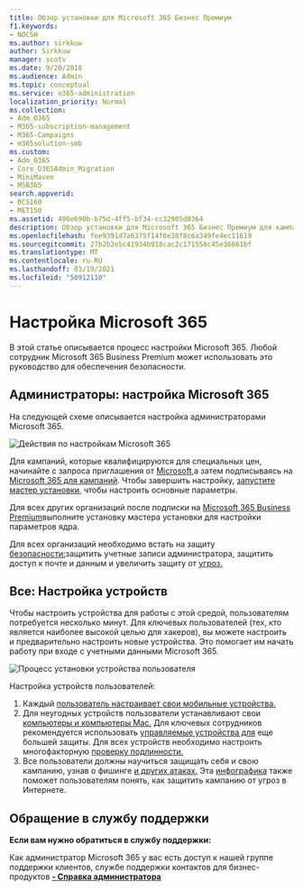 ```yaml
---
title: Обзор установки для Microsoft 365 Бизнес Премиум
f1.keywords:
- NOCSH
ms.author: sirkkuw
author: Sirkkuw
manager: scotv
ms.date: 9/20/2018
ms.audience: Admin
ms.topic: conceptual
ms.service: o365-administration
localization_priority: Normal
ms.collection:
- Adm_O365
- M365-subscription-management
- M365-Campaigns
- m365solution-smb
ms.custom:
- Adm_O365
- Core_O365Admin_Migration
- MiniMaven
- MSB365
search.appverid:
- BCS160
- MET150
ms.assetid: 496e690b-b75d-4ff5-bf34-cc32905d0364
description: Обзор установки для Microsoft 365 Бизнес Премиум для кампаний или других предприятий
ms.openlocfilehash: fee9391d7a6375f14f0e38f8c6a349fe4ec11619
ms.sourcegitcommit: 27b2b2e5c41934b918cac2c171556c45e36661bf
ms.translationtype: MT
ms.contentlocale: ru-RU
ms.lasthandoff: 03/19/2021
ms.locfileid: "50912110"
---
```

# <a name="set-up-microsoft-365"></a>Настройка Microsoft 365

В этой статье описывается процесс настройки Microsoft 365. Любой сотрудник Microsoft 365 Business Premium может использовать это руководство для обеспечения безопасности.

## <a name="admins-set-up-microsoft-365"></a>Администраторы: настройка Microsoft 365

На следующей схеме описывается настройка администраторами Microsoft 365.

![Действия по настройкам Microsoft 365](../media/M365-democracy-SetUpProcess.png)

Для кампаний, которые квалифицируются для специальных цен, начинайте с запроса приглашения от [Microsoft,](https://m365forcampaigns.microsoft.com/)а затем подписываясь на [Microsoft 365 для кампаний](m365-campaigns-sign-up.md). Чтобы завершить настройку, [запустите мастер установки,](../business/set-up.md?toc=/microsoft-365/campaigns/toc.json) чтобы настроить основные параметры.

Для всех других организаций после подписки на [Microsoft 365 Business Premium](../business/sign-up.md)выполните установку мастера установки для настройки параметров ядра. [](../business/set-up.md?toc=/microsoft-365/campaigns/toc.json)

Для всех организаций необходимо встать на защиту [безопасности:](m365-campaigns-protect-admin-accounts.md)защитить учетные записи администратора, [](m365-campaigns-conditional-access.md)защитить доступ к почте и данным и увеличить защиту от [угроз.](m365-campaigns-increase-protection.md)

## <a name="everyone-set-up-your-devices"></a>Все: Настройка устройств

Чтобы настроить устройства для работы с этой средой, пользователям потребуется несколько минут. Для ключевых пользователей (тех, кто является наиболее высокой целью для хакеров), вы можете настроить и предварительно настроить новые устройства. Это помогает им начать работу при входе с учетными данными Microsoft 365.

![Процесс установки устройства пользователя](../media/m365-democracy-user-device-setup.png)
  
Настройка устройств пользователей:

1. Каждый [пользователь настраивает свои мобильные устройства.](../business/set-up-mobile-devices.md?toc=%2Fmicrosoft-365%2Fcampaigns%2Ftoc.json)
2. Для неугодных устройств пользователи устанавливают свои [компьютеры и компьютеры Mac.](m365-campaigns-protect-pcs-macs.md)
Для ключевых сотрудников рекомендуется использовать [управляемые устройства для](../business/set-up-windows-devices.md?toc=/microsoft-365/campaigns/toc.json) еще большей защиты. Для всех устройств необходимо настроить многофакторную [проверку подлинности.](m365-campaigns-multifactor-authenication.md)
3. Все пользователи должны научиться защищать себя и свою кампанию, узнав о фишинге [и других атаках.](m365-campaigns-phishing-and-attacks.md) Эта [инфографика](m365-campaigns-protect-campaign-infographic.md) также поможет пользователям понять, как защитить кампанию от угроз в Интернете.

## <a name="contact-support"></a>Обращение в службу поддержки

 **Если вам нужно обратиться в службу поддержки:**
  
Как администратор Microsoft 365 у вас есть доступ к нашей группе поддержки клиентов, службе поддержки контактов для бизнес-продуктов **[- Справка администратора](../admin/contact-support-for-business-products.md)**